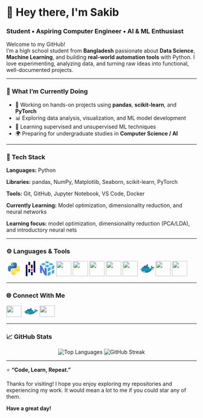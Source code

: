 # 👋 Hey there, I'm Sakib  
### Student • Aspiring Computer Engineer • AI & ML Enthusiast  

Welcome to my GitHub!  
I’m a high school student from **Bangladesh** passionate about **Data Science**, **Machine Learning**, and building **real-world automation tools** with Python. I love experimenting, analyzing data, and turning raw ideas into functional, well-documented projects.

---

### 🚀 What I’m Currently Doing
- 🔧 Working on hands-on projects using **pandas**, **scikit-learn**, and **PyTorch**  
- 📊 Exploring data analysis, visualization, and ML model development  
- 🎯 Learning supervised and unsupervised ML techniques  
- 🌍 Preparing for undergraduate studies in **Computer Science / AI**  

---

### 🧠 Tech Stack
**Languages:** Python  

**Libraries:** pandas, NumPy, Matplotlib, Seaborn, scikit-learn, PyTorch  

**Tools:** Git, GitHub, Jupyter Notebook, VS Code, Docker  

**Currently Learning:** Model optimization, dimensionality reduction, and neural networks  

**Learning focus:** model optimization, dimensionality reduction (PCA/LDA), and introductory neural nets

---

### ⚙️ Languages & Tools
<p align="left">
<a href="https://www.python.org" target="_blank"><img src="https://raw.githubusercontent.com/devicons/devicon/master/icons/python/python-original.svg" width="40" height="40"/></a>
<a href="https://pandas.pydata.org/" target="_blank"><img src="https://raw.githubusercontent.com/devicons/devicon/master/icons/pandas/pandas-original.svg" width="40" height="40"/></a>
<a href="https://numpy.org/" target="_blank"><img src="https://raw.githubusercontent.com/devicons/devicon/master/icons/numpy/numpy-original.svg" width="40" height="40"/></a>
<a href="https://matplotlib.org/" target="_blank"><img src="https://upload.wikimedia.org/wikipedia/commons/8/84/Matplotlib_icon.svg" width="40" height="40"/></a>
<a href="https://seaborn.pydata.org/" target="_blank"><img src="https://seaborn.pydata.org/_images/logo-mark-lightbg.svg" width="40" height="40"/></a>
<a href="https://scikit-learn.org/" target="_blank"><img src="https://upload.wikimedia.org/wikipedia/commons/0/05/Scikit_learn_logo_small.svg" width="40" height="40"/></a>
<a href="https://pytorch.org/" target="_blank"><img src="https://www.vectorlogo.zone/logos/pytorch/pytorch-icon.svg" width="40" height="40"/></a>
<a href="https://flask.palletsprojects.com/" target="_blank"><img src="https://flask.palletsprojects.com/en/stable/_images/flask-name.svg" width="40" height="40"/></a>
<a href="https://www.docker.com/" target="_blank"><img src="https://raw.githubusercontent.com/devicons/devicon/master/icons/docker/docker-original.svg" width="40" height="40"/></a>
<a href="https://git-scm.com/" target="_blank"><img src="https://www.vectorlogo.zone/logos/git-scm/git-scm-icon.svg" width="40" height="40"/></a>
<a href="https://code.visualstudio.com/" target="_blank"><img src="https://cdn.jsdelivr.net/gh/devicons/devicon/icons/vscode/vscode-original.svg" width="40" height="40"/></a>
</p>

---

### 🌐 Connect With Me
<p align="left">
<a href="https://kaggle.com/bytebard101" target="_blank"><img src="https://raw.githubusercontent.com/rahuldkjain/github-profile-readme-generator/master/src/images/icons/Social/kaggle.svg" width="40" height="30" /></a>
<a href="https://hub.docker.com/u/bytebard101" target="_blank"><img src="https://raw.githubusercontent.com/devicons/devicon/master/icons/docker/docker-original.svg" width="40" height="30" /></a>
<a href="https://instagram.com/tytrtf" target="_blank"><img src="https://raw.githubusercontent.com/rahuldkjain/github-profile-readme-generator/master/src/images/icons/Social/instagram.svg" width="40" height="30" /></a>
</p>

---

### 📈 GitHub Stats
<p align="center">
<img src="https://github-readme-stats.vercel.app/api/top-langs?username=bytebard58&show_icons=true&locale=en&layout=compact&theme=tokyonight" alt="Top Languages" height="150"/>
<img src="https://github-readme-streak-stats.herokuapp.com/?user=bytebard58&theme=tokyonight" alt="GitHub Streak" height="150"/>
</p>

---

⭐ **“Code, Learn, Repeat.”**  

Thanks for visiting! I hope you enjoy exploring my repositories and experiencing my work. It would mean a lot to me if you could star any of them.  

**Have a great day!**

